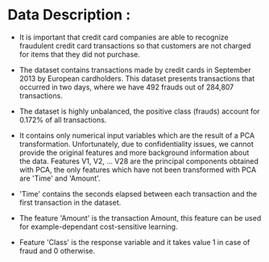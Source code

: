 # Data Description : 
- It is important that credit card companies are able to recognize fraudulent credit card transactions so that customers 
    are not charged for items that they did not purchase.

- The dataset contains transactions made by credit cards in September 2013 by European cardholders.
    This dataset presents transactions that occurred in two days, where we have 492 frauds out of 284,807 transactions. 

- The dataset is highly unbalanced, the positive class (frauds) account for 0.172% of all transactions.

- It contains only numerical input variables which are the result of a PCA transformation. Unfortunately, due to confidentiality issues, 
    we cannot provide the original features and more background information about the data. 
    Features V1, V2, … V28 are the principal components obtained with PCA, 
    the only features which have not been transformed with PCA are 'Time' and 'Amount'.

- 'Time' contains the seconds elapsed between each transaction and the first transaction in the dataset. 


- The feature 'Amount' is the transaction Amount, this feature can be used for example-dependant cost-sensitive learning. 

- Feature 'Class' is the response variable and it takes value 1 in case of fraud and 0 otherwise.